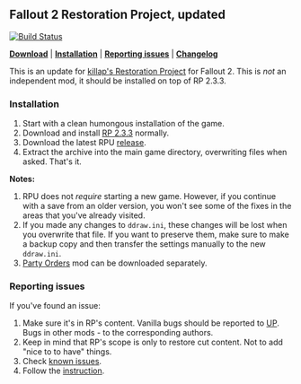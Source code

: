 ## Fallout 2 Restoration Project, updated

[![Build Status](https://travis-ci.org/BGforgeNet/Fallout2_Restoration_Project.svg?branch=master)](https://travis-ci.org/BGforgeNet/Fallout2_Restoration_Project)

[__Download__](https://github.com/BGforgeNet/Fallout2_Restoration_Project/releases/latest)
 | [__Installation__](#installation)
 | [__Reporting issues__](#reporting-issues)
 | [__Changelog__](docs/CHANGELOG.md)

This is an update for [killap's Restoration Project](http://killap.net/) for Fallout 2. This is _not_ an independent mod, it should be installed on top of RP 2.3.3.

### Installation
1. Start with a clean humongous installation of the game.
1. Download and install [RP 2.3.3](http://killap.net/) normally.
1. Download the latest RPU [release](https://github.com/BGforgeNet/Fallout2_Restoration_Project/releases/latest).
1. Extract the archive into the main game directory, overwriting files when asked. That's it.

**Notes:**
1. RPU does not _require_ starting a new game. However, if you continue with a save from an older version, you won't see some of the fixes in the areas that you've already visited.
1. If you made any changes to `ddraw.ini`, these changes will be lost when you overwrite that file. If you want to preserve them, make sure to make a backup copy and then transfer the settings manually to the new `ddraw.ini`.
1. [Party Orders](https://github.com/BGforgeNet/fallout2-party-orders) mod can be downloaded separately.

### Reporting issues
If you've found an issue:

1. Make sure it's in RP's content. Vanilla bugs should be reported to [UP](https://github.com/BGforgeNet/Fallout2_Unofficial_Patch). Bugs in other mods - to the corresponding authors.
1. Keep in mind that RP's scope is only to restore cut content. Not to add "nice to to have" things.
1. Check [known issues](docs/KNOWN.md).
1. Follow the [instruction](https://github.com/BGforgeNet/Fallout2_Unofficial_Patch/blob/master/docs/REPORTING.md).
